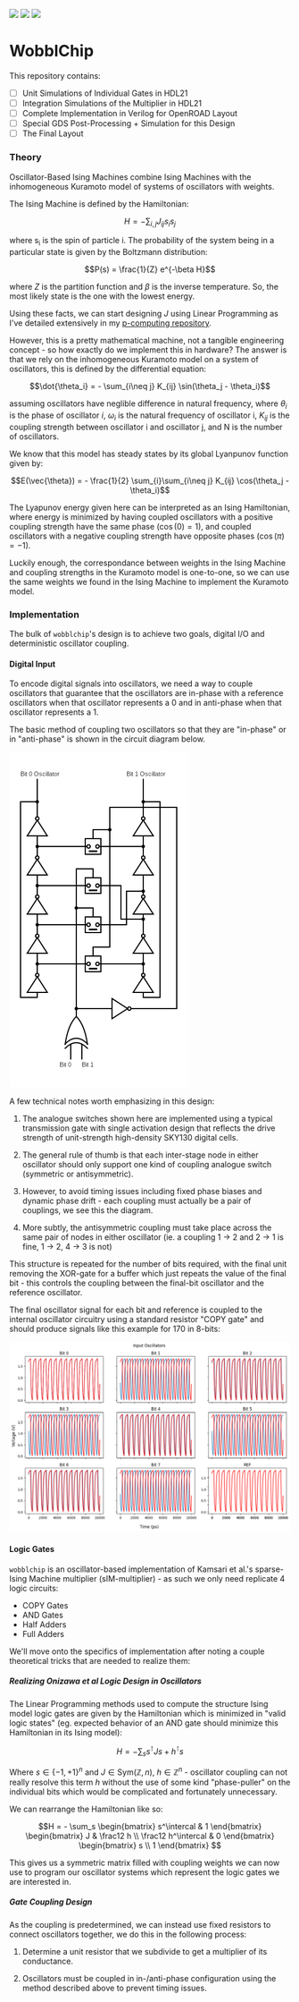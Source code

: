 ![](../../workflows/gds/badge.svg) ![](../../workflows/docs/badge.svg) ![](../../workflows/wokwi_test/badge.svg)

# WobblChip

This repository contains:

- [ ] Unit Simulations of Individual Gates in HDL21
- [ ] Integration Simulations of the Multiplier in HDL21
- [ ] Complete Implementation in Verilog for OpenROAD Layout
- [ ] Special GDS Post-Processing + Simulation for this Design
- [ ] The Final Layout

### Theory

Oscillator-Based Ising Machines combine Ising Machines with the inhomogeneous Kuramoto model of systems of oscillators with weights.

The Ising Machine is defined by the Hamiltonian:

$$H = -\sum_{i,j} J_{ij} s_i s_j$$

where s<sub>i</sub> is the spin of particle i. The probability of the system being in a particular state is given by the Boltzmann distribution:

$$P(s) = \frac{1}{Z} e^{-\beta H}$$

where $Z$ is the partition function and $\beta$ is the inverse temperature. So, the most likely state is the one with the lowest energy.

Using these facts, we can start designing $J$ using Linear Programming as I've detailed extensively in my [p-computing repository](https://github.com/ThomasPluck/p-computing).

However, this is a pretty mathematical machine, not a tangible engineering concept - so how exactly do we implement this in hardware? The answer is that we rely on the inhomogeneous Kuramoto model on a system of oscillators, this is defined by the differential equation:

$$\dot{\theta_i} = - \sum_{i\neq j} K_{ij} \sin(\theta_j - \theta_i)$$

assuming oscillators have neglible difference in natural frequency, where $\theta_i$ is the phase of oscillator $i$, $\omega_i$ is the natural frequency of oscillator i, $K_{ij}$ is the coupling strength between oscillator i and oscillator j, and N is the number of oscillators.

We know that this model has steady states by its global Lyanpunov function given by:

$$E(\vec{\theta}) = - \frac{1}{2} \sum_{i}\sum_{i\neq j} K_{ij} \cos(\theta_j - \theta_i)$$

The Lyapunov energy given here can be interpreted as an Ising Hamiltonian, where energy is minimized by having coupled oscillators with a positive coupling strength have the same phase ($\cos(0)=1$), and coupled oscillators with a negative coupling strength have opposite phases ($\cos(\pi)=-1$).

Luckily enough, the correspondance between weights in the Ising Machine and coupling strengths in the Kuramoto model is one-to-one, so we can use the same weights we found in the Ising Machine to implement the Kuramoto model.

### Implementation

The bulk of `wobblchip`'s design is to achieve two goals, digital I/O and deterministic oscillator coupling.

#### Digital Input

To encode digital signals into oscillators, we need a way to couple oscillators that guarantee that the oscillators are in-phase with a reference oscillators when that oscillator represents a 0 and in anti-phase when that oscillator represents a 1.

The basic method of coupling two oscillators so that they are "in-phase" or in "anti-phase" is shown in the circuit diagram below.

![Digital-to-Oscillator Converter](img/doc.png)

A few technical notes worth emphasizing in this design:

1. The analogue switches shown here are implemented using a typical transmission gate with single activation design that reflects the drive strength of unit-strength high-density SKY130 digital cells.

2. The general rule of thumb is that each inter-stage node in either oscillator should only support one kind of coupling analogue switch (symmetric or antisymmetric).

3. However, to avoid timing issues including fixed phase biases and dynamic phase drift - each coupling must actually be a pair of couplings, we see this the diagram.

4. More subtly, the antisymmetric coupling must take place across the same pair of nodes in either oscillator (ie. a coupling 1 → 2 and 2 → 1 is fine, 1 → 2, 4 → 3 is not)

This structure is repeated for the number of bits required, with the final unit removing the XOR-gate for a buffer which just repeats the value of the final bit - this controls the coupling between the final-bit oscillator and the reference oscillator.

The final oscillator signal for each bit and reference is coupled to the internal oscillator circuitry using a standard resistor "COPY gate" and should produce signals like this example for 170 in 8-bits:

![170 in 8-bit Oscillator Representation](img/input10101010.png)

#### Logic Gates

`wobblchip` is an oscillator-based implementation of Kamsari et al.'s sparse-Ising Machine multiplier (sIM-multiplier) - as such we only need replicate 4 logic circuits:

- COPY Gates
- AND Gates
- Half Adders
- Full Adders

We'll move onto the specifics of implementation after noting a couple theoretical tricks that are needed to realize them:

##### Realizing Onizawa et al Logic Design in Oscillators

The Linear Programming methods used to compute the structure Ising model logic gates are given by the Hamiltonian which is minimized in "valid logic states" (eg. expected behavior of an AND gate should minimize this Hamiltonian in its Ising model):

$$H = -\sum_s s^\intercal J s + h^\intercal s$$

Where $s\in \{-1,+1\}^n$ and $J\in \text{Sym}(\mathbb{Z},n),\ h\in\mathbb{Z}^n$ - oscillator coupling can not really resolve this term $h$ without the use of some kind "phase-puller" on the individual bits which would be complicated and fortunately unnecessary.

We can rearrange the Hamiltonian like so:

$$H = - \sum_s
\begin{bmatrix}
s^\intercal & 1
\end{bmatrix}
\begin{bmatrix}
J & \frac12 h \\
\frac12 h^\intercal & 0 
\end{bmatrix}
\begin{bmatrix}
s \\ 1
\end{bmatrix}
$$

This gives us a symmetric matrix filled with coupling weights we can now use to program our oscillator systems which represent the logic gates we are interested in.

##### Gate Coupling Design

As the coupling is predetermined, we can instead use fixed resistors to connect oscillators together, we do this in the following process:

1. Determine a unit resistor that we subdivide to get a multiplier of its conductance.

2. Oscillators must be coupled in in-/anti-phase configuration using the method described above to prevent timing issues.